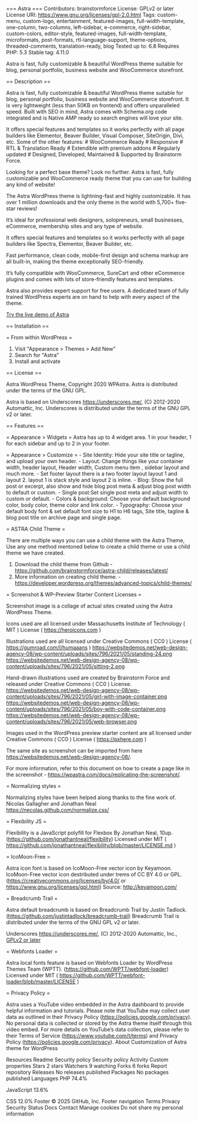 === Astra ===
Contributors: brainstormforce
License: GPLv2 or later
License URI: https://www.gnu.org/licenses/gpl-2.0.html
Tags: custom-menu, custom-logo, entertainment, featured-images, full-width-template, one-column, two-columns, left-sidebar, e-commerce, right-sidebar, custom-colors, editor-style, featured-images, full-width-template, microformats, post-formats, rtl-language-support, theme-options, threaded-comments, translation-ready, blog
Tested up to: 6.8
Requires PHP: 5.3
Stable tag: 4.11.0

Astra is fast, fully customizable & beautiful WordPress theme suitable for blog, personal portfolio, business website and WooCommerce storefront.

== Description ==

Astra is fast, fully customizable & beautiful WordPress theme suitable for blog, personal portfolio, business website and WooCommerce storefront. It is very lightweight (less than 50KB on frontend) and offers unparalleled speed. Built with SEO in mind, Astra comes with Schema.org code integrated and is Native AMP ready so search engines will love your site.

It offers special features and templates so it works perfectly with all page builders like Elementor, Beaver Builder, Visual Composer, SiteOrigin, Divi, etc. Some of the other features: # WooCommerce Ready # Responsive # RTL & Translation Ready # Extendible with premium addons # Regularly updated # Designed, Developed, Maintained & Supported by Brainstorm Force.

Looking for a perfect base theme? Look no further. Astra is fast, fully customizable and WooCommerce ready theme that you can use for building any kind of website!

The Astra WordPress theme is lightning-fast and highly customizable. It has over 1 million downloads and the only theme in the world with 5,700+ five-star reviews! 

It’s ideal for professional web designers, solopreneurs, small businesses, eCommerce, membership sites and any type of website.

It offers special features and templates so it works perfectly with all page builders like Spectra, Elementor, Beaver Builder, etc.

Fast performance, clean code, mobile-first design and schema markup are all built-in, making the theme exceptionally SEO-friendly.

It’s fully compatible with WooCommerce, SureCart and other eCommerce plugins and comes with lots of store-friendly features and templates.

Astra also provides expert support for free users. A dedicated team of fully trained WordPress experts are on hand to help with every aspect of the theme.

<a href="https://zipwp.org/themes/astra/" target="_blank">Try the live demo of Astra</a>

== Installation ==

= From within WordPress =
1. Visit "Appearance > Themes > Add New"
2. Search for "Astra"
3. Install and activate

== License ==

Astra WordPress Theme, Copyright 2020 WPAstra.
Astra is distributed under the terms of the GNU GPL.

Astra is based on Underscores https://underscores.me/, (C) 2012-2020 Automattic, Inc.
Underscores is distributed under the terms of the GNU GPL v2 or later.

== Features ==

= Appearance > Widgets =
Astra has up to 4 widget area. 1 in your header, 1 for each sidebar and up to 2 in your footer.

= Appearance > Customize =
	- Site Identity: Hide your site title or tagline, and upload your own header.
	- Layout: Change things like your container width, header layout, Header width, Custom menu item , sidebar layout and much more.
	- Set footer layout there is a two footer layout layout 1 and layout 2. layout 1 is stack style and layout 2 is inline.
	- Blog: Show the full post or excerpt, also show and hide blog post meta & adjust blog post width to default or custom.
	- Single post:Set single post meta and adjust width to custom or default.
	- Colors & background: Choose your default background color, body color, theme color and link color.
	- Typography: Choose your default body font & set default font size to H1 to H6 tags, Site title, tagline & blog post title on archive page and single page.

= ASTRA Child Theme =

There are multiple ways you can use a child theme with the Astra Theme, Use any one method mentoned below to create a child theme or use a child theme we have created.

1. Download the child theme from Github - https://github.com/brainstormforce/astra-child/releases/latest/
2. More information on creating child theme. - https://developer.wordpress.org/themes/advanced-topics/child-themes/


= Screenshot & WP-Preview Starter Content Licenses =

Screenshot image is a collage of actual sites created using the Astra WordPress Theme.

Icons used are all licensed under Massachusetts Institute of Technology ( MIT ) License ( https://heroicons.com )

Illustrations used are all licensed under Creative Commons ( CC0 ) License ( https://gumroad.com/l/humaaans )
https://websitedemos.net/web-design-agency-08/wp-content/uploads/sites/796/2021/05/standing-24.png
https://websitedemos.net/web-design-agency-08/wp-content/uploads/sites/796/2021/05/sitting-2.png

Hand-drawn illustrations used are created by Brainstorm Force and released under Creative Commons ( CC0 ) License.
https://websitedemos.net/web-design-agency-08/wp-content/uploads/sites/796/2021/05/girl-with-image-container.png
https://websitedemos.net/web-design-agency-08/wp-content/uploads/sites/796/2021/05/boy-with-code-container.png
https://websitedemos.net/web-design-agency-08/wp-content/uploads/sites/796/2021/05/web-browser.png

Images used in the WordPress preview starter content are all licensed under Creative Commons ( CC0 ) License ( https://pxhere.com )

The same site as screenshot can be imported from here https://websitedemos.net/web-design-agency-08/.

For more information, refer to this document on how to create a page like in the screenshot - https://wpastra.com/docs/replicating-the-screenshot/.


= Normalizing styles =

Normalizing styles have been helped along thanks to the fine work of.
Nicolas Gallagher and Jonathan Neal https://necolas.github.com/normalize.css/

= Flexibility JS =

Flexibility is a JavaScript polyfill for Flexbox By Jonathan Neal, 10up. (https://github.com/jonathantneal/flexibility)
Licensed under MIT ( https://github.com/jonathantneal/flexibility/blob/master/LICENSE.md )

= IcoMoon-Free =

Astra icon font is based on IcoMoon-Free vector icon by Keyamoon.
IcoMoon-Free vector icon destributed under trems of CC BY 4.0 or GPL. (https://creativecommons.org/licenses/by/4.0/ or https://www.gnu.org/licenses/gpl.html)
Source: http://keyamoon.com/

= Breadcrumb Trail =

Astra default breadcrumb is based on Breadcrumb Trail by Justin Tadlock. (https://github.com/justintadlock/breadcrumb-trail)
Breadcrumb Trail is distributed under the terms of the GNU GPL v2 or later.

Underscores
https://underscores.me/, (C) 2012-2020 Automattic, Inc., [GPLv2 or later](https://www.gnu.org/licenses/gpl-2.0.html)

= Webfonts Loader =

Astra local fonts feature is based on Webfonts Loader by WordPress Themes Team (WPTT). (https://github.com/WPTT/webfont-loader)
Licensed under MIT ( https://github.com/WPTT/webfont-loader/blob/master/LICENSE )

= Privacy Policy =

Astra uses a YouTube video embedded in the Astra dashboard to provide helpful information and tutorials.
Please note that YouTube may collect user data as outlined in their Privacy Policy (https://policies.google.com/privacy).
No personal data is collected or stored by the Astra theme itself through this video embed.
For more details on YouTube’s data collection, please refer to their Terms of Service (https://www.youtube.com/t/terms) and Privacy Policy (https://policies.google.com/privacy).
About
Customization of Astra theme for WordPress

Resources
 Readme
Security policy
 Security policy
 Activity
 Custom properties
Stars
 2 stars
Watchers
 9 watching
Forks
 6 forks
Report repository
Releases
No releases published
Packages
No packages published
Languages
PHP
74.4%
 
JavaScript
13.6%
 
CSS
12.0%
Footer
© 2025 GitHub, Inc.
Footer navigation
Terms
Privacy
Security
Status
Docs
Contact
Manage cookies
Do not share my personal information
